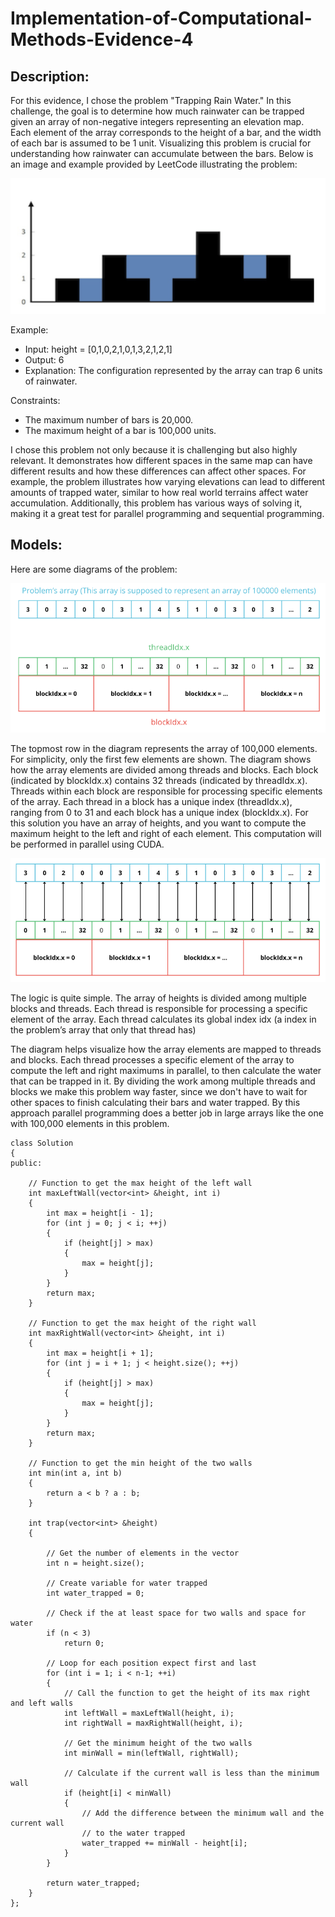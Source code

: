 # Implementation-of-Computational-Methods-Evidence-4

## Description:

For this evidence, I chose the problem "Trapping Rain Water." In this challenge, the goal is to determine how much rainwater can be trapped given an array of non-negative integers representing an elevation map. Each element of the array corresponds to the height of a bar, and the width of each bar is assumed to be 1 unit. Visualizing this problem is crucial for understanding how rainwater can accumulate between the bars. Below is an image and example provided by LeetCode illustrating the problem:

![](https://github.com/Dieg0Lir4/Implementation-of-Computational-Methods-Evidence-4/blob/main/leetcodeExample.jpg)

Example:
* Input: height = [0,1,0,2,1,0,1,3,2,1,2,1]
* Output: 6
* Explanation: The configuration represented by the array can trap 6 units of rainwater.

Constraints:
* The maximum number of bars is 20,000.
* The maximum height of a bar is 100,000 units.


I chose this problem not only because it is challenging but also highly relevant. It demonstrates how different spaces in the same map can have different results and how these differences can affect other spaces. For example, the problem illustrates how varying elevations can lead to different amounts of trapped water, similar to how real world terrains affect water accumulation. Additionally, this problem has various ways of solving it, making it a great test for parallel programming and sequential programming. 

## Models:

Here are some diagrams of the problem:

![](https://github.com/Dieg0Lir4/Implementation-of-Computational-Methods-Evidence-4/blob/main/diagrama1.jpg)

The topmost row in the diagram represents the array of 100,000 elements. For simplicity, only the first few elements are shown. The diagram shows how the array elements are divided among threads and blocks. Each block (indicated by blockIdx.x) contains 32 threads (indicated by threadIdx.x). Threads within each block are responsible for processing specific elements of the array. Each thread in a block has a unique index (threadIdx.x), ranging from 0 to 31 and each block has a unique index (blockIdx.x).
For this solution you have an array of heights, and you want to compute the maximum height to the left and right of each element. This computation will be performed in parallel using CUDA.

![](https://github.com/Dieg0Lir4/Implementation-of-Computational-Methods-Evidence-4/blob/main/diagrama2.jpg)

The logic is quite simple. The array of heights is divided among multiple blocks and threads. Each thread is responsible for processing a specific element of the array. Each thread calculates its global index idx (a index in the problem’s array that only that thread has)

The diagram helps visualize how the array elements are mapped to threads and blocks. Each thread processes a specific element of the array to compute the left and right maximums in parallel, to then calculate the water that can be trapped in it. By dividing the work among multiple threads and blocks we make this problem way faster,  since we don't have to wait for other spaces to finish calculating their bars and water trapped.  By this approach parallel programming does a better job in large arrays like the one with 100,000 elements in this problem. 






```
class Solution
{
public:
    
    // Function to get the max height of the left wall
    int maxLeftWall(vector<int> &height, int i)
    {
        int max = height[i - 1];
        for (int j = 0; j < i; ++j)
        {
            if (height[j] > max)
            {
                max = height[j];
            }
        }
        return max;
    }

    // Function to get the max height of the right wall
    int maxRightWall(vector<int> &height, int i)
    {
        int max = height[i + 1];
        for (int j = i + 1; j < height.size(); ++j)
        {
            if (height[j] > max)
            {
                max = height[j];
            }
        }
        return max;
    }

    // Function to get the min height of the two walls
    int min(int a, int b)
    {
        return a < b ? a : b;
    }

    int trap(vector<int> &height)
    {

        // Get the number of elements in the vector
        int n = height.size();

        // Create variable for water trapped
        int water_trapped = 0;

        // Check if the at least space for two walls and space for water
        if (n < 3)
            return 0;

        // Loop for each position expect first and last
        for (int i = 1; i < n-1; ++i)
        {
            // Call the function to get the height of its max right and left walls
            int leftWall = maxLeftWall(height, i);
            int rightWall = maxRightWall(height, i);

            // Get the minimum height of the two walls
            int minWall = min(leftWall, rightWall);

            // Calculate if the current wall is less than the minimum wall
            if (height[i] < minWall)
            {
                // Add the difference between the minimum wall and the current wall 
                // to the water trapped
                water_trapped += minWall - height[i];
            }
        }

        return water_trapped;
    }
};
```
